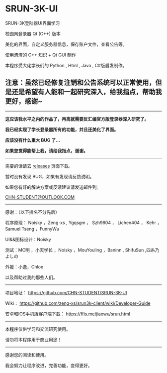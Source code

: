 # SRUN-3K-UI
SRUN-3K登陆器UI界面学习

校园网登录器 Qt (C++) 版本

美化的界面，自定义服务器信息，保存账户文件，查看公告等。


使用渣渣的 C++ 知识 + Qt GUI 制作

本程序受大佬学长们的 Python , Html , Java , C#版启发制作。


## 注意：虽然已经修复注销和公告系统可以正常使用，但是还是希望有人能和一起研究深入，给我指点，帮助我更好，感谢~ ##


-----------------------

**这应该我水平之内的作品了，再高就需要反汇编官方版登录器深入研究了。**

**我已经实现了学长登录器所有的功能，并且还美化了界面。**

**应该没有什么重大 BUG 了...**

**如果您觉得能帮上我，请给我指点，谢谢。**

-----------------------

需要的话请去 [releases](https://github.com/CHN-STUDENT/SRUN-3K-UI/releases "releases") 页面下载。

暂时没有发现 BUG，如果有发现请反馈说明。

如果您有好的解决方案或反馈建议请发送邮件到;

CHN-STUDENT@OUTLOOK.COM

-----------------------

感谢：（以下排名不分先后）

程序原理： Noisky ，Zeng-xs , Ygqsgm ， Szh9604 ， Lichen404 ， Kehr ， Samuel Tseng ，FunnyWu

UI&&图标设计：Noisky

测试：MC明 ，小天学长 ，Noisky ，MouYouling ，Baninn , ShifuSun ,四糸乃 よしの

外援：小逸，Chloe 

以及帮助过我的那些人们。

-----------------------

项目地址：
https://github.com/CHN-STUDENT/SRUN-3K-UI

Wiki：
https://github.com/zeng-xs/srun3k-client/wiki/Developer-Guide

安卓和IOS手机版客户端下载：
https://ffis.me/jiaowu/srun.html

-----------------------

本程序仅供学习和交流研究使用。

请勿将本程序用于商业用途！

-----------------------

感谢您的阅读和使用。

我会努力让程序改进，完善功能，变得更好。
